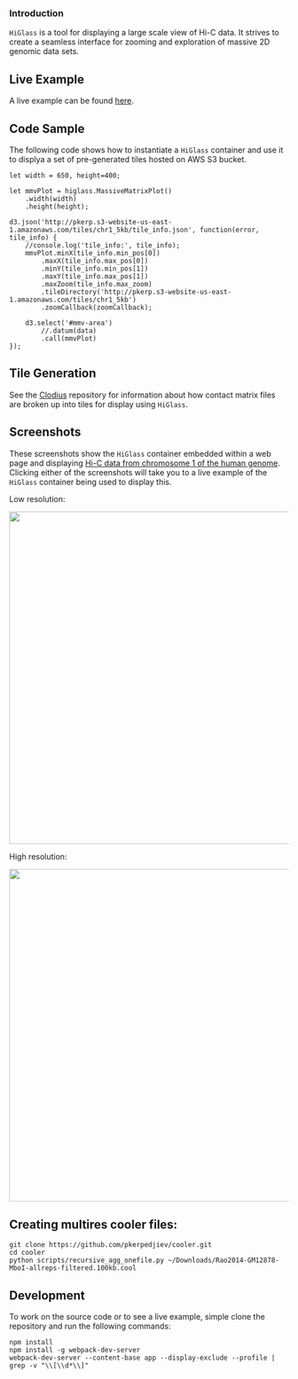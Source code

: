 ### Introduction

`HiGlass` is a tool for displaying a large scale view of Hi-C data. It strives to
create a seamless interface for zooming and exploration of massive 2D genomic
data sets.

## Live Example

A live example can be found [here](http://hms-dbmi.github.io/higlass/).

## Code Sample

The following code shows how to instantiate a `HiGlass` container and use it to displya
a set of pre-generated tiles hosted on AWS S3 bucket.

```
let width = 650, height=400;

let mmvPlot = higlass.MassiveMatrixPlot()
    .width(width)
    .height(height);

d3.json('http://pkerp.s3-website-us-east-1.amazonaws.com/tiles/chr1_5kb/tile_info.json', function(error, tile_info) {
    //console.log('tile_info:', tile_info);
    mmvPlot.minX(tile_info.min_pos[0])
        .maxX(tile_info.max_pos[0])
        .minY(tile_info.min_pos[1])
        .maxY(tile_info.max_pos[1])
        .maxZoom(tile_info.max_zoom)
        .tileDirectory('http://pkerp.s3-website-us-east-1.amazonaws.com/tiles/chr1_5kb')
        .zoomCallback(zoomCallback);

    d3.select('#mmv-area')
        //.datum(data)
        .call(mmvPlot)
});
```

## Tile Generation

See the [Clodius](https://github.com/hms-dbmi/clodius) repository for information about how
contact matrix files are broken up into tiles for display using `HiGlass`.

## Screenshots

These screenshots show the `HiGlass` container embedded within a web page and
displaying [Hi-C data from chromosome 1 of the human
genome](http://www.ncbi.nlm.nih.gov/geo/query/acc.cgi?acc=GSE63525).  Clicking
either of the screenshots will take you to a live example of the `HiGlass`
container being used to display this.

Low resolution:

<a href="http://hms-dbmi.github.io/higlass/"><img src="https://raw.githubusercontent.com/hms-dbmi/4DN_matrix-viewer/develop/doc/img/higlass_screenshot1.png" width=600></img></a>

High resolution:

<a href="http://hms-dbmi.github.io/higlass/"><img src="https://raw.githubusercontent.com/hms-dbmi/4DN_matrix-viewer/develop/doc/img/higlass_screenshot2.png" width=600></img></a>

## Creating multires cooler files:


```
git clone https://github.com/pkerpedjiev/cooler.git
cd cooler
python scripts/recursive_agg_onefile.py ~/Downloads/Rao2014-GM12878-MboI-allreps-filtered.100kb.cool
```

## Development

To work on the source code or to see a live example, simple clone the
repository and run the following commands:

```
npm install
npm install -g webpack-dev-server
webpack-dev-server --content-base app --display-exclude --profile | grep -v "\\[\\d*\\]"
```
